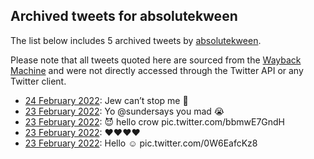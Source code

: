## Archived tweets for absolutekween

The list below includes 5 archived tweets by
[absolutekween](https://twitter.com/absolutekween).

Please note that all tweets quoted here are sourced from the
[Wayback Machine](https://web.archive.org) and were not directly accessed through the Twitter API or
any Twitter client.

* [24 February 2022](https://web.archive.org/web/20220224012409/https://twitter.com/AbsoluteKween/status/1496655881030840324): Jew can’t stop me 💯 <!--1496655881030840324-->
* [23 February 2022](https://web.archive.org/web/20220223193753/https://twitter.com/AbsoluteKween/status/1496568716846415883): Yo  @sundersays  you mad 😭 <!--1496568716846415883-->
* [23 February 2022](https://web.archive.org/web/20220223190137/https://twitter.com/AbsoluteKween/status/1496559601327689737): 😈 hello crow pic.twitter.com/bbmwE7GndH <!--1496559601327689737-->
* [23 February 2022](https://web.archive.org/web/20220223185204/https://twitter.com/AbsoluteKween/status/1496557203792306178): ❤️❤️❤️❤️ <!--1496557203792306178-->
* [23 February 2022](https://web.archive.org/web/20220223183532/https://twitter.com/AbsoluteKween/status/1496553044267384835): Hello ☺️ pic.twitter.com/0W6EafcKz8 <!--1496553044267384835-->
